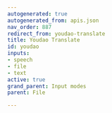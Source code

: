 ```yaml
---
autogenerated: true
autogenerated_from: apis.json
nav_order: 887
redirect_from: youdao-translate
title: Youdao Translate
id: youdao
inputs:
- speech
- file
- text
active: true
grand_parent: Input modes
parent: File

---
```


